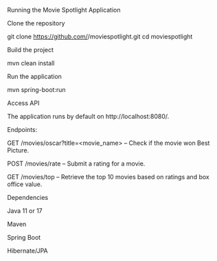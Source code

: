 Running the Movie Spotlight Application

Clone the repository

git clone https://github.com/<username>/moviespotlight.git
cd moviespotlight


Build the project

mvn clean install


Run the application

mvn spring-boot:run


Access API

The application runs by default on http://localhost:8080/.

Endpoints:

GET /movies/oscar?title=<movie_name> – Check if the movie won Best Picture.

POST /movies/rate – Submit a rating for a movie.

GET /movies/top – Retrieve the top 10 movies based on ratings and box office value.

Dependencies

Java 11 or 17

Maven

Spring Boot

Hibernate/JPA